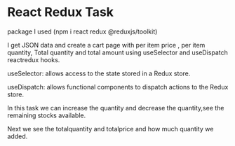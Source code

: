 # React Redux Task
package I used (npm i react redux @reduxjs/toolkit)

I get JSON data and create a cart page with per item price , per item quantity,
Total quantity and total amount using useSelector and useDispatch reactredux hooks.

useSelector: allows access to the state stored in a Redux store.

useDispatch: allows functional components to dispatch actions to the Redux store.

In this task we can increase the quantity and decrease the quantity,see the remaining stocks available.

Next we see the totalquantity and totalprice and how much quantity we added. 




